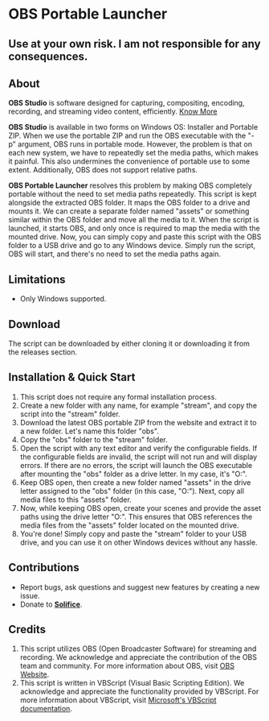 # OBS Portable Launcher

## **Use at your own risk. I am not responsible for any consequences.**

## About
**OBS Studio** is software designed for capturing, compositing, encoding, recording, and streaming video content, efficiently. [Know More](https://obsproject.com)

**OBS Studio** is available in two forms on Windows OS: Installer and Portable ZIP. When we use the portable ZIP and run the OBS executable with the "-p" argument, OBS runs in portable mode. However, the problem is that on each new system, we have to repeatedly set the media paths, which makes it painful. This also undermines the convenience of portable use to some extent. Additionally, OBS does not support relative paths.

**OBS Portable Launcher** resolves this problem by making OBS completely portable without the need to set media paths repeatedly. This script is kept alongside the extracted OBS folder. It maps the OBS folder to a drive and mounts it. We can create a separate folder named "assets" or something similar within the OBS folder and move all the media to it. When the script is launched, it starts OBS, and only once is required to map the media with the mounted drive. Now, you can simply copy and paste this script with the OBS folder to a USB drive and go to any Windows device. Simply run the script, OBS will start, and there's no need to set the media paths again.

## Limitations
- Only Windows supported.

## Download
The script can be downloaded by either cloning it or downloading it from the releases section.

## Installation & Quick Start
1. This script does not require any formal installation process.
2. Create a new folder with any name, for example "stream", and copy the script into the "stream" folder.
3. Download the latest OBS portable ZIP from the website and extract it to a new folder. Let's name this folder "obs".
4. Copy the "obs" folder to the "stream" folder.
5. Open the script with any text editor and verify the configurable fields. If the configurable fields are invalid, the script will not run and will display errors. If there are no errors, the script will launch the OBS executable after mounting the "obs" folder as a drive letter. In my case, it's "O:".
6. Keep OBS open, then create a new folder named "assets" in the drive letter assigned to the "obs" folder (in this case, "O:"). Next, copy all media files to this "assets" folder.
7. Now, while keeping OBS open, create your scenes and provide the asset paths using the drive letter "O:". This ensures that OBS references the media files from the "assets" folder located on the mounted drive.
8. You're done! Simply copy and paste the "stream" folder to your USB drive, and you can use it on other Windows devices without any hassle.

## Contributions
- Report bugs, ask questions and suggest new features by creating a new issue.
- Donate to [**Solifice**](https://linktr.ee/solifice).

## Credits
1. This script utilizes OBS (Open Broadcaster Software) for streaming and recording. We acknowledge and appreciate the contribution of the OBS team and community. For more information about OBS, visit [OBS Website](https://obsproject.com).
2. This script is written in VBScript (Visual Basic Scripting Edition). We acknowledge and appreciate the functionality provided by VBScript. For more information about VBScript, visit [Microsoft's VBScript documentation](https://learn.microsoft.com/en-us/previous-versions/windows/desktop/legacy/mt829240(v=vs.85)).
